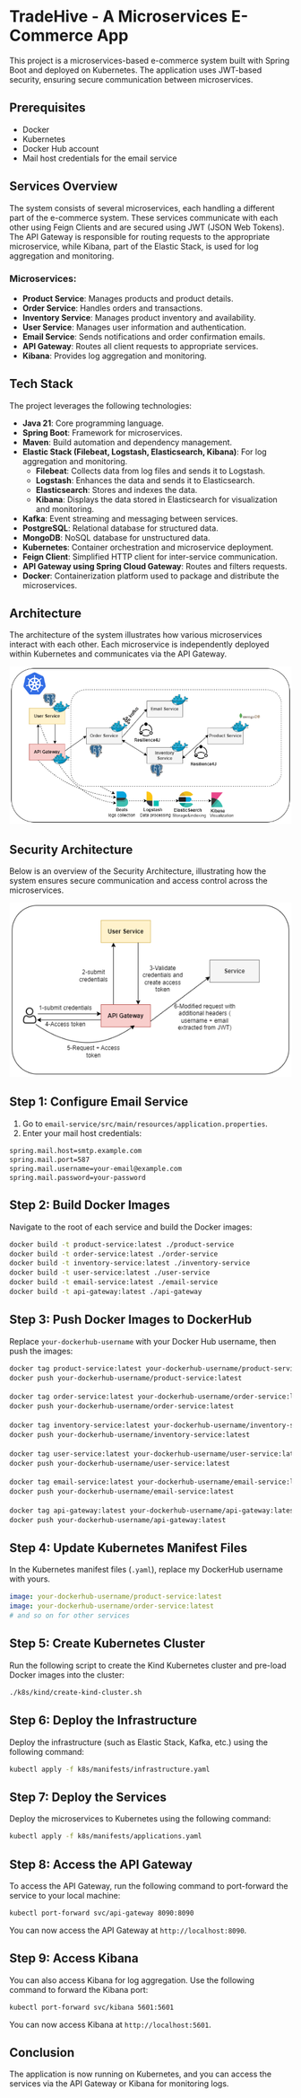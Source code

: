 # TradeHive - A Microservices E-Commerce App

This project is a microservices-based e-commerce system built with Spring Boot and deployed on Kubernetes. The application uses JWT-based security, ensuring secure communication between microservices.

## Prerequisites
- Docker
- Kubernetes
- Docker Hub account
- Mail host credentials for the email service

## Services Overview

The system consists of several microservices, each handling a different part of the e-commerce system. These services communicate with each other using Feign Clients and are secured using JWT (JSON Web Tokens). The API Gateway is responsible for routing requests to the appropriate microservice, while Kibana, part of the Elastic Stack, is used for log aggregation and monitoring.

### Microservices:
- **Product Service**: Manages products and product details.
- **Order Service**: Handles orders and transactions.
- **Inventory Service**: Manages product inventory and availability.
- **User Service**: Manages user information and authentication.
- **Email Service**: Sends notifications and order confirmation emails.
- **API Gateway**: Routes all client requests to appropriate services.
- **Kibana**: Provides log aggregation and monitoring.

## Tech Stack

The project leverages the following technologies:

- **Java 21**: Core programming language.
- **Spring Boot**: Framework for microservices.
- **Maven**: Build automation and dependency management.
- **Elastic Stack (Filebeat, Logstash, Elasticsearch, Kibana)**: For log aggregation and monitoring.
    - **Filebeat**: Collects data from log files and sends it to Logstash.
    - **Logstash**: Enhances the data and sends it to Elasticsearch.
    - **Elasticsearch**: Stores and indexes the data.
    - **Kibana**: Displays the data stored in Elasticsearch for visualization and monitoring.
- **Kafka**: Event streaming and messaging between services.
- **PostgreSQL**: Relational database for structured data.
- **MongoDB**: NoSQL database for unstructured data.
- **Kubernetes**: Container orchestration and microservice deployment.
- **Feign Client**: Simplified HTTP client for inter-service communication.
- **API Gateway using Spring Cloud Gateway**: Routes and filters requests.
- **Docker**: Containerization platform used to package and distribute the microservices.

## Architecture

The architecture of the system illustrates how various microservices interact with each other. Each microservice is independently deployed within Kubernetes and communicates via the API Gateway.

![System Architecture](assets/Architecture.png)

## Security Architecture
Below is an overview of the Security Architecture, illustrating how the system ensures secure communication and access control across the microservices.

![Security Architecture](assets/Security.png)

## Step 1: Configure Email Service

1. Go to `email-service/src/main/resources/application.properties`.
2. Enter your mail host credentials:

```
spring.mail.host=smtp.example.com
spring.mail.port=587
spring.mail.username=your-email@example.com
spring.mail.password=your-password
```

## Step 2: Build Docker Images

Navigate to the root of each service and build the Docker images:

```bash
docker build -t product-service:latest ./product-service
docker build -t order-service:latest ./order-service
docker build -t inventory-service:latest ./inventory-service
docker build -t user-service:latest ./user-service
docker build -t email-service:latest ./email-service
docker build -t api-gateway:latest ./api-gateway
```

## Step 3: Push Docker Images to DockerHub

Replace `your-dockerhub-username` with your Docker Hub username, then push the images:

```bash
docker tag product-service:latest your-dockerhub-username/product-service:latest
docker push your-dockerhub-username/product-service:latest

docker tag order-service:latest your-dockerhub-username/order-service:latest
docker push your-dockerhub-username/order-service:latest

docker tag inventory-service:latest your-dockerhub-username/inventory-service:latest
docker push your-dockerhub-username/inventory-service:latest

docker tag user-service:latest your-dockerhub-username/user-service:latest
docker push your-dockerhub-username/user-service:latest

docker tag email-service:latest your-dockerhub-username/email-service:latest
docker push your-dockerhub-username/email-service:latest

docker tag api-gateway:latest your-dockerhub-username/api-gateway:latest
docker push your-dockerhub-username/api-gateway:latest
```

## Step 4: Update Kubernetes Manifest Files

In the Kubernetes manifest files (`.yaml`), replace my DockerHub username with yours.

```yaml
image: your-dockerhub-username/product-service:latest
image: your-dockerhub-username/order-service:latest
# and so on for other services
```

## Step 5: Create Kubernetes Cluster

Run the following script to create the Kind Kubernetes cluster and pre-load Docker images into the cluster:

```bash
./k8s/kind/create-kind-cluster.sh
```

## Step 6: Deploy the Infrastructure

Deploy the infrastructure (such as Elastic Stack, Kafka, etc.) using the following command:

```bash
kubectl apply -f k8s/manifests/infrastructure.yaml
```

## Step 7: Deploy the Services

Deploy the microservices to Kubernetes using the following command:

```bash
kubectl apply -f k8s/manifests/applications.yaml
```

## Step 8: Access the API Gateway

To access the API Gateway, run the following command to port-forward the service to your local machine:

```bash
kubectl port-forward svc/api-gateway 8090:8090
```

You can now access the API Gateway at `http://localhost:8090`.

## Step 9: Access Kibana

You can also access Kibana for log aggregation. Use the following command to forward the Kibana port:

```bash
kubectl port-forward svc/kibana 5601:5601
```

You can now access Kibana at `http://localhost:5601`.

## Conclusion

The application is now running on Kubernetes, and you can access the services via the API Gateway or Kibana for monitoring logs.